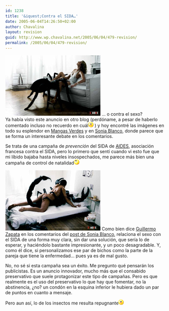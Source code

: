 ```yaml
---
id: 1238
title: '&iquest;Contra el SIDA…'
date: 2005-06-04T14:26:50+02:00
author: Chavalina
layout: revision
guid: http://www.wp.chavalina.net/2005/06/04/479-revision/
permalink: /2005/06/04/479-revision/
---
```

<a href="imagenes/fotos/sida_fr.jpg" target="_blank"><img class="imgizqda" src="/imagenes/fotos/aides_w.jpg" alt="Una ara&ntilde;a practica sexo oral a una mujer" /></a> … o contra el sexo?  
Ya había visto este anuncio en otro blog (perdóname, a pesar de haberlo comentado incluso no recuerdo en cuál![emo](/imagenes/emoticonos/triste.gif) ) y hoy encontré las imágenes en todo su esplendor en <a href="http://www.proyectoisla.com/mangasverdes/?p=863" target="_blank">Mangas Verdes</a> y en <a href="http://www.filmica.com/sonia_blanco/archivos/001698.html" target="_blank">Sonia Blanco</a>, donde parece que se forma un interesante debate en los comentarios.

Se trata de una campa&ntilde;a de _prevención_ del SIDA de <a href="http://www.aides.org/" target="_blank">AIDES</a>, asociación francesa contra el SIDA, pero lo primero que sentí cuando vi esto fue que mi líbido bajaba hasta niveles insospechados, me parece más bien una campa&ntilde;a de control de natalidad![emo](/imagenes/emoticonos/pensativo.gif) 

<a href="imagenes/fotos/sida_fr.jpg" target="_blank"><img class="imgizqda" src="/imagenes/fotos/aides_m.jpg" alt="Un hombre se acuesta con un escorpión" /></a> Como bien dice <a href="http://filmica.com/casiopea/" target="_blank">Guillermo Zapata</a> en los comentarios del <a href="http://www.filmica.com/sonia_blanco/archivos/001698.html" target="_blank">post de Sonia Blanco</a>, relaciona el sexo con el SIDA de una forma muy clara, sin dar una solución, que sería lo de esperar, y haciéndolo bastante impresionante, y un poco desagradable. Y, como él dice, si personalizamos ese par de bichos como la parte de la pareja que tiene la enfermedad… pues ya es de mal gusto.

No, no sé si esta campa&ntilde;a sea un éxito. Me pregunto qué pensarán los publicistas. Es un anuncio innovador, mucho más que el consabido preservativo que suele protagonizar este tipo de campa&ntilde;as. Pero es que realmente es el uso del preservativo lo que hay que fomentar, no la abstinencia, &iquest;no? un condón en la esquina inferior le hubiera dado un par de puntos en cuanto a mensaje.

Pero aun así, lo de los insectos me resulta repugnante![emo](/imagenes/emoticonos/confuso.gif)